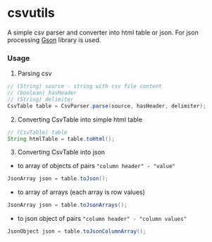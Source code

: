 # csvutils 

A simple csv parser and converter into html table or json.
For json processing [Gson](https://github.com/google/gson) library is used.

### Usage

1. Parsing csv
```java
// (String) source - string with csv file content
// (boolean) hasHeader
// (String) delimiter
CsvTable table = CsvParser.parse(source, hasHeader, delimiter);
```

2. Converting CsvTable into simple html table
```java
// (CsvTable) table
String htmlTable = table.toHtml();
```

3. Converting CsvTable into json

- to array of objects of pairs `"column header" - "value"`
```java
JsonArray json = table.toJson();
```

- to array of arrays (each array is row values)
```java
JsonArray json = table.toJsonArrays();
```

- to json object of pairs `"column header" - "column values"`
```java
JsonObject json = table.toJsonColumnArray();
```